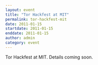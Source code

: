 ```yaml
---
layout: event
title: "Tor Hackfest at MIT"
permalink: tor-hackfest-mit
date: 2011-01-15
startdate: 2011-01-15
enddate: 2011-01-15
author: admin
category: event
---
```


Tor Hackfest at MIT. Details coming soon.

